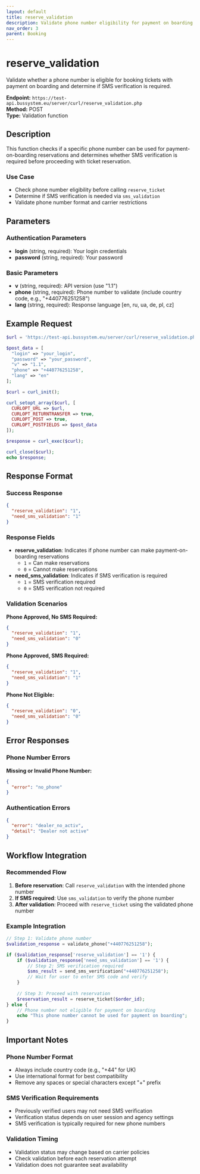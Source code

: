 ```yaml
---
layout: default
title: reserve_validation
description: Validate phone number eligibility for payment on boarding reservations
nav_order: 3
parent: Booking
---
```


# reserve_validation

Validate whether a phone number is eligible for booking tickets with payment on boarding and determine if SMS verification is required.

**Endpoint:** `https://test-api.bussystem.eu/server/curl/reserve_validation.php`  
**Method:** POST  
**Type:** Validation function



## Description

This function checks if a specific phone number can be used for payment-on-boarding reservations and determines whether SMS verification is required before proceeding with ticket reservation.

### Use Case
- Check phone number eligibility before calling `reserve_ticket`
- Determine if SMS verification is needed via `sms_validation`
- Validate phone number format and carrier restrictions


## Parameters

### Authentication Parameters
- **login** (string, required): Your login credentials
- **password** (string, required): Your password

### Basic Parameters
- **v** (string, required): API version (use "1.1")
- **phone** (string, required): Phone number to validate (include country code, e.g., "+440776251258")
- **lang** (string, required): Response language [en, ru, ua, de, pl, cz]



## Example Request

```php
$url = 'https://test-api.bussystem.eu/server/curl/reserve_validation.php';

$post_data = [
  "login" => "your_login",
  "password" => "your_password",
  "v" => "1.1",
  "phone" => "+440776251258",
  "lang" => "en"
];

$curl = curl_init();

curl_setopt_array($curl, [
  CURLOPT_URL => $url,
  CURLOPT_RETURNTRANSFER => true,
  CURLOPT_POST => true,
  CURLOPT_POSTFIELDS => $post_data
]);

$response = curl_exec($curl);

curl_close($curl);
echo $response;
```


## Response Format

### Success Response
```json
{
  "reserve_validation": "1",
  "need_sms_validation": "1"
}
```

### Response Fields
- **reserve_validation**: Indicates if phone number can make payment-on-boarding reservations
  - `1` = Can make reservations
  - `0` = Cannot make reservations
- **need_sms_validation**: Indicates if SMS verification is required
  - `1` = SMS verification required
  - `0` = SMS verification not required

### Validation Scenarios

**Phone Approved, No SMS Required:**
```json
{
  "reserve_validation": "1",
  "need_sms_validation": "0"
}
```

**Phone Approved, SMS Required:**
```json
{
  "reserve_validation": "1",
  "need_sms_validation": "1"
}
```

**Phone Not Eligible:**
```json
{
  "reserve_validation": "0",
  "need_sms_validation": "0"
}
```


## Error Responses

### Phone Number Errors

**Missing or Invalid Phone Number:**
```json
{
  "error": "no_phone"
}
```

### Authentication Errors
```json
{
  "error": "dealer_no_activ",
  "detail": "Dealer not active"
}
```


## Workflow Integration

### Recommended Flow
1. **Before reservation**: Call `reserve_validation` with the intended phone number
2. **If SMS required**: Use `sms_validation` to verify the phone number
3. **After validation**: Proceed with `reserve_ticket` using the validated phone number

### Example Integration
```php
// Step 1: Validate phone number
$validation_response = validate_phone("+440776251258");

if ($validation_response['reserve_validation'] == '1') {
    if ($validation_response['need_sms_validation'] == '1') {
        // Step 2: SMS verification required
        $sms_result = send_sms_verification("+440776251258");
        // Wait for user to enter SMS code and verify
    }
    
    // Step 3: Proceed with reservation
    $reservation_result = reserve_ticket($order_id);
} else {
    // Phone number not eligible for payment on boarding
    echo "This phone number cannot be used for payment on boarding";
}
```


## Important Notes

### Phone Number Format
- Always include country code (e.g., "+44" for UK)
- Use international format for best compatibility
- Remove any spaces or special characters except "+" prefix

### SMS Verification Requirements
- Previously verified users may not need SMS verification
- Verification status depends on user session and agency settings
- SMS verification is typically required for new phone numbers

### Validation Timing
- Validation status may change based on carrier policies
- Check validation before each reservation attempt
- Validation does not guarantee seat availability